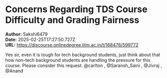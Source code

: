 # Concerns Regarding TDS Course Difficulty and Grading Fairness

**Author:** Sakshi6479  
**Date:** 2025-02-25T17:27:50.727Z  
**URL:** https://discourse.onlinedegree.iitm.ac.in/t/168476/599772

Yes sir, even it is tough for tech background students, just think about that how non-tech background students are handling the pressure for this course. Please consider this request.
@carlton , @Saransh_Saini , @Jivraj , @Anand
